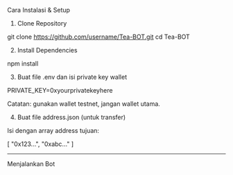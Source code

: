 Cara Instalasi & Setup

1. Clone Repository

git clone https://github.com/username/Tea-BOT.git
cd Tea-BOT

2. Install Dependencies

npm install

3. Buat file .env dan isi private key wallet

PRIVATE_KEY=0xyourprivatekeyhere

Catatan: gunakan wallet testnet, jangan wallet utama.

4. Buat file address.json (untuk transfer)

Isi dengan array address tujuan:

[
  "0x123...",
  "0xabc..."
]


---

Menjalankan Bot
